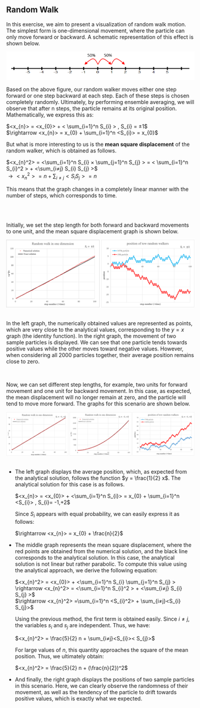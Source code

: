 ## Random Walk

In this exercise, we aim to present a visualization of random walk motion. The simplest form is one-dimensional movement, where the particle can only move forward or backward.
A schematic representation of this effect is shown below.

<div> <img src='./Results/random walk motion schematic.png'> </dev>

Based on the above figure, our random walker moves either one step forward or one step backward at each step.
Each of these steps is chosen completely randomly.
Ultimately, by performing ensemble averaging, we will observe that after n steps, the particle remains at its original position.
Mathematically, we express this as:

$<x_{n}> = <x_{0}> + < \sum_{i=1}^n S_{i} > , S_{i} = ±1$ <br>
$\rightarrow <x_{n}> = x_{0} + \sum_{i=1}^n <S_{i}> = x_{0}$

But what is more interesting to us is the **mean square displacement** of the random walker, which is obtained as follows.

$<x_{n}^2> = <\sum_{i=1}^n S_{i} × \sum_{j=1}^n S_{j} >  = < \sum_{i=1}^n S_{i}^2 > + <\sum_{i≠j} S_{i} S_{j} >$ <br>
$\rightarrow <x_{n}^2> = n+ \sum_{i≠j} <S_{i} S_{j}> = n$

This means that the graph changes in a completely linear manner with the number of steps, which corresponds to time.

<br><br>

Initially, we set the step length for both forward and backward movements to one unit, and the mean square displacement graph is shown below.

<div align="center"> <img src='./Results/Ex8-1.png'> </dev>
<div align="left"></dev><br>

In the left graph, the numerically obtained values are represented as points, which are very close to the analytical values, corresponding to the $y = x$ graph (the identity function).
In the right graph, the movement of two sample particles is displayed.
We can see that one particle tends towards positive values while the other moves toward negative values.
However, when considering all $2000$ particles together, their average position remains close to zero.

<br>

Now, we can set different step lengths, for example, two units for forward movement and one unit for backward movement.
In this case, as expected, the mean displacement will no longer remain at zero, and the particle will tend to move more forward.
The graphs for this scenario are shown below.

<div align="center"> <img src='./Results/Ex8-2.png'> </dev>
<div align="left"></dev><br>

* The left graph displays the average position, which, as expected from the analytical solution, follows the function $y = \frac{1}{2} x$.
The analytical solution for this case is as follows.

    $<x_{n}> = <x_{0}> + <\sum_{i=1}^n S_{i}> = x_{0} + \sum_{i=1}^n <S_{i}> , S_{i}= -1,+2$

    Since $S_{i}$ appears with equal probability, we can easily express it as follows:

    $\rightarrow <x_{n}> = x_{0} + \frac{n}{2}$


* The middle graph represents the mean square displacement, where the red points are obtained from the numerical solution, and the black line corresponds to the analytical solution.
In this case, the analytical solution is not linear but rather parabolic.
To compute this value using the analytical approach, we derive the following equation:

    $<x_{n}^2> = <x_{0}> + <\sum_{i=1}^n S_{i} \sum_{j=1}^n S_{j} > \rightarrow <x_{n}^2> = <\sum_{i=1}^n S_{i}^2 > + <\sum_{i≠j} S_{i}  S_{j} >$ <br>
    $\rightarrow <x_{n}^2> =\sum_{i=1}^n <S_{i}^2> + \sum_{i≠j}<S_{i}  S_{j}>$

    Using the previous method, the first term is obtained easily. Since $i \neq j$, the variables $s_{i}$ and $s_{j}$ are independent. Thus, we have:

    $<x_{n}^2> = \frac{5}{2} n + \sum_{i≠j}<S_{i}>< S_{j}>$

    For large values of $n$, this quantity approaches the square of the mean position. Thus, we ultimately obtain:

    $<x_{n}^2> = \frac{5}{2} n + (\frac{n}{2})^2$

* And finally, the right graph displays the positions of two sample particles in this scenario.
Here, we can clearly observe the randomness of their movement, as well as the tendency of the particle to drift towards positive values, which is exactly what we expected.
